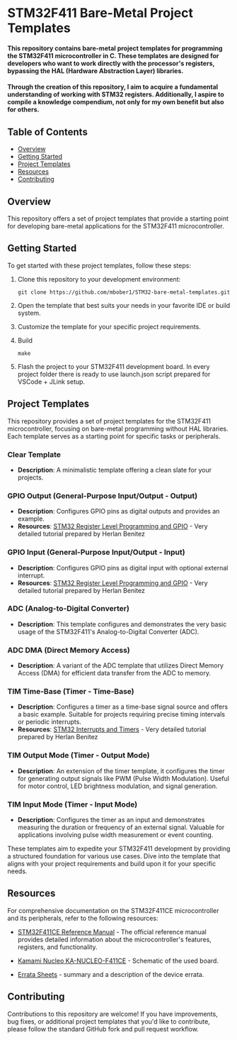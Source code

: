 # STM32F411 Bare-Metal Project Templates

#### This repository contains bare-metal project templates for programming the STM32F411 microcontroller in C. These templates are designed for developers who want to work directly with the processor's registers, bypassing the HAL (Hardware Abstraction Layer) libraries. 

#### Through the creation of this repository, I aim to acquire a fundamental understanding of working with STM32 registers. Additionally, I aspire to compile a knowledge compendium, not only for my own benefit but also for others.

## Table of Contents

- [Overview](#overview)
- [Getting Started](#getting-started)
- [Project Templates](#project-templates)
- [Resources](#resources)
- [Contributing](#contributing)

## Overview

This repository offers a set of project templates that provide a starting point for developing bare-metal applications for the STM32F411 microcontroller.

## Getting Started

To get started with these project templates, follow these steps:

1. Clone this repository to your development environment:

   ```shell
   git clone https://github.com/mbober1/STM32-bare-metal-templates.git

2. Open the template that best suits your needs in your favorite IDE or build system.
3. Customize the template for your specific project requirements.
4. Build
   ```shell
   make

5. Flash the project to your STM32F411 development board. In every project folder there is ready to use launch.json script prepared for VSCode + JLink setup.

## Project Templates

This repository provides a set of project templates for the STM32F411 microcontroller, focusing on bare-metal programming without HAL libraries. Each template serves as a starting point for specific tasks or peripherals.

### Clear Template
- **Description**: A minimalistic template offering a clean slate for your projects.

### GPIO Output (General-Purpose Input/Output - Output)
- **Description**: Configures GPIO pins as digital outputs and provides an example.
- **Resources**: [STM32 Register Level Programming and GPIO](https://hackmd.io/@hrbenitez/158_2s2223_GPIO) - Very detailed tutorial prepared by Herlan Benitez

### GPIO Input (General-Purpose Input/Output - Input)
- **Description**: Configures GPIO pins as digital input with optional external interrupt.
- **Resources**: [STM32 Register Level Programming and GPIO](https://hackmd.io/@hrbenitez/158_2s2223_GPIO) - Very detailed tutorial prepared by Herlan Benitez

### ADC (Analog-to-Digital Converter)
- **Description**: This template configures and demonstrates the very basic usage of the STM32F411's Analog-to-Digital Converter (ADC).

### ADC DMA (Direct Memory Access)
- **Description**: A variant of the ADC template that utilizes Direct Memory Access (DMA) for efficient data transfer from the ADC to memory.

### TIM Time-Base (Timer - Time-Base)
- **Description**: Configures a timer as a time-base signal source and offers a basic example. Suitable for projects requiring precise timing intervals or periodic interrupts.
- **Resources**: [STM32 Interrupts and Timers](https://hackmd.io/@hrbenitez/158_2s2223_Int_Tim) - Very detailed tutorial prepared by Herlan Benitez

### TIM Output Mode (Timer - Output Mode)
- **Description**: An extension of the timer template, it configures the timer for generating output signals like PWM (Pulse Width Modulation). Useful for motor control, LED brightness modulation, and signal generation.

### TIM Input Mode (Timer - Input Mode)
- **Description**: Configures the timer as an input and demonstrates measuring the duration or frequency of an external signal. Valuable for applications involving pulse width measurement or event counting.

These templates aim to expedite your STM32F411 development by providing a structured foundation for various use cases. Dive into the template that aligns with your project requirements and build upon it for your specific needs.


## Resources

For comprehensive documentation on the STM32F411CE microcontroller and its peripherals, refer to the following resources:

- [STM32F411CE Reference Manual](https://www.st.com/resource/en/reference_manual/rm0383-stm32f411xce-advanced-armbased-32bit-mcus-stmicroelectronics.pdf) - The official reference manual provides detailed information about the microcontroller's features, registers, and functionality.

- [Kamami Nucleo KA-NUCLEO-F411CE](https://wiki.kamamilabs.com/images/8/83/KA-NUCLEO-F411v2_schemat_p1.png) - Schematic of the used board.

- [Errata Sheets](https://www.st.com/en/development-tools/stm32cubemx.html) - summary and a description of the device errata.



## Contributing
Contributions to this repository are welcome! If you have improvements, bug fixes, or additional project templates that you'd like to contribute, please follow the standard GitHub fork and pull request workflow.
